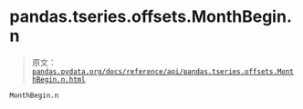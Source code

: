 # pandas.tseries.offsets.MonthBegin.n

> 原文：[`pandas.pydata.org/docs/reference/api/pandas.tseries.offsets.MonthBegin.n.html`](https://pandas.pydata.org/docs/reference/api/pandas.tseries.offsets.MonthBegin.n.html)

```py
MonthBegin.n
```

